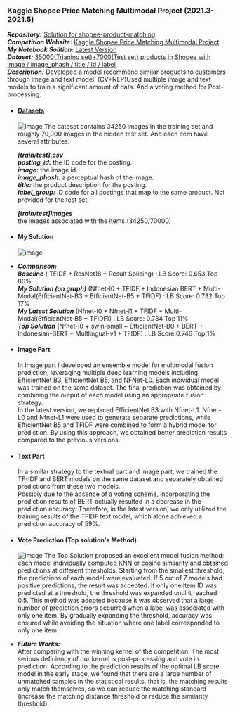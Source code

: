 ### Kaggle Shopee Price Matching Multimodal Project (2021.3-2021.5)
  ***Repository:*** [Solution for shopee-product-matching](https://github.com/SZU-WenjieHuang/Kaggle-Shopee-Price-Matching-Multimodal-Project)\
  ***Competition Website:*** [Kaggle Shopee Price Matching Multimodal Project](https://www.kaggle.com/competitions/shopee-product-matching)\
  ***My Notebook Solition:*** [Latest Version](https://www.kaggle.com/code/szuwenjiehuang/nfnet-l0-nfnetl1-efficientnet-b5-pred-02b5aa)\
  ***Dataset:*** [35000(Trianing set)+7000(Test set) products in Shopee with image / image_phash / title / id / label](https://www.kaggle.com/competitions/shopee-product-matching/data)\
  ***Description:*** Developed a model recommend similar products to customers through image and text model. (CV+NLP)Used multiple image and text models to train a significant amount of data. And a voting method for Post-processing.
  
- #### [Datasets](https://www.kaggle.com/competitions/shopee-product-matching/data)
  ![image](https://user-images.githubusercontent.com/82434538/235440204-d1ba5aa5-ddc2-40ca-9487-62bc8fb2e939.png)
  The dateset contains 34250 images in the training set and roughly 70,000 images in the hidden test set. And each item have several attributes:</p>
   ***[train/test].csv***\
   ***posting_id:*** the ID code for the posting.\
   ***image:*** the image id.\
   ***image_phash:*** a perceptual hash of the image.\
   ***title:*** the product description for the posting.\
   ***label_group:*** ID code for all postings that map to the same product. Not provided for the test set.</p>
   ***[train/test]images***\
   the images associated with the items.(34250/70000)

- #### My Solution
  ![image](https://user-images.githubusercontent.com/82434538/235440367-c6d55678-23a8-4ebf-8642-a5ebfebbfcb5.png)

- ***Comparison:*** \
  ***Baseline*** ( TFIDF + ResNet18 + Result Splicing) : LB Score: 0.653 Top 80% \
  ***My Solution (on graph)*** (Nfnet-l0 + TFIDF + Indonesian BERT + Multi-Modal(EfficientNet-B3 + EfficientNet-B5 + TFIDF) : LB Score: 0.732 Top 17% \
  ***My Latest Solution*** (Nfnet-l0 + Nfnet-l1 + TFIDF + Multi-Modal(EfficientNet-B5 + TFIDF)) : LB Score: 0.734 Top 11% \
  ***Top Solution*** (Nfnet-l0 + swin-small + EfficientNet-B0 + BERT + Indonesian-BERT + Multlingual-v1 + TFIDF) : LB Score:0.746 Top 1% </p>


- #### Image Part
  In Image part I developed an ensemble model for multimodal fusion prediction, leveraging multiple deep learning models including EfficientNet B3, EfficientNet B5, and NFNet-L0. Each individual model was trained on the same dataset. The final prediction was obtained by combining the output of each model using an appropriate fusion strategy.\
  In the latest version, we replaced EfficientNet B3 with Nfnet-L1. Nfnet-L0 and Nfnet-L1 were used to generate separate predictions, while EfficientNet B5 and TFIDF were combined to form a hybrid model for prediction. By using this approach, we obtained better prediction results compared to the previous versions.

- #### Text Part
  In a similar strategy to the textual part and image part, we trained the TF-IDF and BERT models on the same dataset and separately obtained predictions from these two models.\
  Possibly due to the absence of a voting scheme, incorporating the prediction results of BERT actually resulted in a decrease in the prediction accuracy. Therefore, in the latest version, we only utilized the training results of the TFIDF text model, which alone achieved a prediction accuracy of 59%.

- #### Vote Prediction (Top solution's Method)
  ![image](https://user-images.githubusercontent.com/82434538/235440930-98d93a9b-dd93-4b02-ac85-b0c922341c83.png)
  The Top Solution proposed an excellent model fusion method: each model individually computed KNN or cosine similarity and obtained predictions at different thresholds. Starting from the smallest threshold, the predictions of each model were evaluated. If 5 out of 7 models had positive predictions, the result was accepted. If only one item ID was predicted at a threshold, the threshold was expanded until it reached 0.5. This method was adopted because it was observed that a large number of prediction errors occurred when a label was associated with only one item. By gradually expanding the threshold, accuracy was ensured while avoiding the situation where one label corresponded to only one item.

- ***Future Works:*** \
  After comparing with the winning kernel of the competition. The most serious deficiency of our kernel is post-processing and vote in prediction. According to the prediction results of the optimal LB score model in the early stage, we found that there are a large number of unmatched samples in the statistical results, that is, the matching results only match themselves, so we can reduce the matching standard (increase the matching distance threshold or reduce the similarity threshold).
